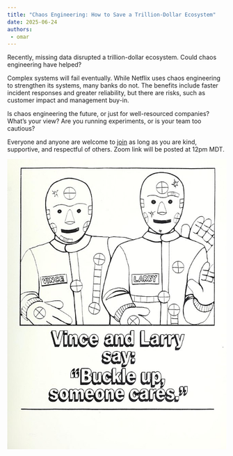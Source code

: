 ```yaml
---
title: "Chaos Engineering: How to Save a Trillion-Dollar Ecosystem"
date: 2025-06-24
authors:
 - omar 
---
```


Recently, missing data disrupted a trillion-dollar ecosystem. Could chaos engineering have helped? 

Complex systems will fail eventually. While Netflix uses chaos engineering to strengthen its systems, many banks do not. The benefits include faster incident responses and greater reliability, but there are risks, such as customer impact and management buy-in.

Is chaos engineering the future, or just for well-resourced companies? What’s your view? Are you running experiments, or is your team too cautious? 

Everyone and anyone are welcome to [join](https://weeklydevchat.com/join/) as long as you are kind, supportive, and respectful of others. Zoom link will be posted at 12pm MDT.

![Crash test dummies](Vince_and_Larry_the_crash_test_dummies_buckle_up_coloring_page.jpg)
